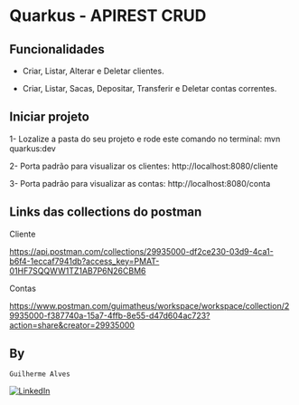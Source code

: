 # Quarkus - APIREST CRUD

## Funcionalidades

- Criar, Listar, Alterar e Deletar clientes.

- Criar, Listar, Sacas, Depositar, Transferir e Deletar contas correntes.

## Iniciar projeto

1- Lozalize a pasta do seu projeto e rode este comando no terminal: mvn quarkus:dev

2- Porta padrão para visualizar os clientes: http://localhost:8080/cliente

3- Porta padrão para visualizar as contas: http://localhost:8080/conta

## Links das collections do postman 

Cliente

https://api.postman.com/collections/29935000-df2ce230-03d9-4ca1-b6f4-1eccaf7941db?access_key=PMAT-01HF7SQQWW1TZ1AB7P6N26CBM6

Contas

https://www.postman.com/guimatheus/workspace/workspace/collection/29935000-f387740a-15a7-4ffb-8e55-d47d604ac723?action=share&creator=29935000

## By
`Guilherme Alves`

[![LinkedIn](https://img.shields.io/badge/LinkedIn-0077B5?style=for-the-badge&logo=linkedin&logoColor=whiteue)](https://www.linkedin.com/in/guilherme-alves-1402i/)





